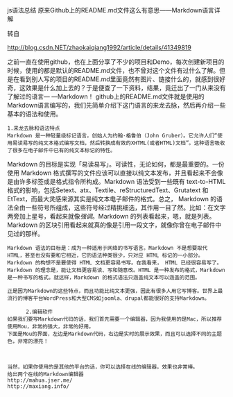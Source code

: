 js语法总结
原来Github上的README.md文件这么有意思——Markdown语言详解

转自

http://blog.csdn.NET/zhaokaiqiang1992/article/details/41349819

之前一直在使用github，也在上面分享了不少的项目和Demo，每次创建新项目的时候，使用的都是默认的README.md文件，也不曾对这个文件有过什么了解。但是在看到别人写的项目的README.md里面竟然有图片、链接什么的，就感到很好奇，这效果是什么加上去的？于是便查了一下资料，结果，竟迁出了一门从来没有了解过的语言— —Markdown！
    github上的README.md文件就是使用的Markdown语言编写的，我们先简单介绍下这门语言的来龙去脉，然后再介绍一些基本的语法和使用。

    1.来龙去脉和语法特点
    Markdown 是一种轻量级标记语言，创始人为约翰·格鲁伯（John Gruber）。它允许人们“使用易读易写的纯文本格式编写文档，然后转换成有效的XHTML(或者HTML)文档”。这种语言吸收了很多在电子邮件中已有的纯文本标记的特性。

   Markdown 的目标是实现「易读易写」。可读性，无论如何，都是最重要的。一份使用 Markdown 格式撰写的文件应该可以直接以纯文本发布，并且看起来不会像是由许多标签或是格式指令所构成。Markdown 语法受到一些既有 text-to-HTML 格式的影响，包括Setext、atx、Textile、reStructuredText、Grutatext 和 EtText，而最大灵感来源其实是纯文本电子邮件的格式。总之， Markdown 的语法全由一些符号所组成，这些符号经过精挑细选，其作用一目了然。比如：在文字两旁加上星号，看起来就像*强调*。Markdown 的列表看起来，嗯，就是列表。Markdown 的区块引用看起来就真的像是引用一段文字，就像你曾在电子邮件中见过的那样。

    Markdown 语法的目标是：成为一种适用于网络的书写语言。Markdown 不是想要取代 HTML，甚至也没有要和它相近，它的语法种类很少，只对应 HTML 标记的一小部分。Markdown 的构想不是要使得 HTML 文档更容易书写。在我看来， HTML 已经很容易写了。Markdown 的理念是，能让文档更容易读、写和随意改。HTML 是一种发布的格式，Markdown 是一种书写的格式。就这样，Markdown 的格式语法只涵盖纯文本可以涵盖的范围。

    正是因为Markdown的这些特点，而且功能比纯文本更强，因此有很多人用它写博客。世界上最流行的博客平台WordPress和大型CMS如joomla、drupal都能很好的支持Markdown。

          2.编辑软件
    如果我们要写Markdown代码的话，我们首先需要一个编辑器，因为我使用的是Mac，所以推荐使用Mou，非常的强大，非常的好用。
    下面是Mou的界面，左边是Markdown代码，右边是实时的展示效果，而且可以选择不同的主题色，非常的漂亮！



    当然，如果你使用的是其他的平台的话，你可以选择在线的编辑器，效果也非常棒。
    给出两个在线的Markdown编辑器
    http://mahua.jser.me/
    http://maxiang.info/